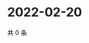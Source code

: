 # 2022-02-20

共 0 条

<!-- BEGIN WEIBO -->
<!-- 最后更新时间 Sun Feb 20 2022 08:23:28 GMT+0800 (China Standard Time) -->

<!-- END WEIBO -->
